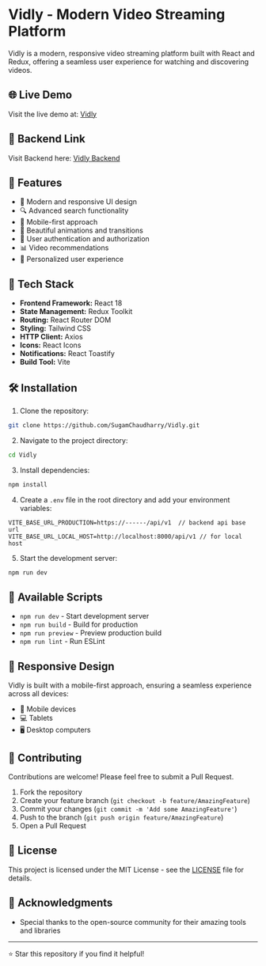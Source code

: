 # Vidly - Modern Video Streaming Platform

Vidly is a modern, responsive video streaming platform built with React and Redux, offering a seamless user experience for watching and discovering videos.

## 🌐 Live Demo

Visit the live demo at: [Vidly](http://aryan-vidly.netlify.app/)

## 🧰 Backend Link

Visit Backend here: [Vidly Backend](https://github.com/ak-khandelwal/vidly-backend)
## 🌟 Features

- 🎥 Modern and responsive UI design
- 🔍 Advanced search functionality
- 📱 Mobile-first approach
- 🎨 Beautiful animations and transitions
- 🔐 User authentication and authorization
- 📊 Video recommendations
- 🎯 Personalized user experience

## 🚀 Tech Stack

- **Frontend Framework:** React 18
- **State Management:** Redux Toolkit
- **Routing:** React Router DOM
- **Styling:** Tailwind CSS
- **HTTP Client:** Axios
- **Icons:** React Icons
- **Notifications:** React Toastify
- **Build Tool:** Vite

## 🛠️ Installation

1. Clone the repository:
```bash
git clone https://github.com/SugamChaudharry/Vidly.git
```

2. Navigate to the project directory:
```bash
cd Vidly
```

3. Install dependencies:
```bash
npm install
```

4. Create a `.env` file in the root directory and add your environment variables:
```env
VITE_BASE_URL_PRODUCTION=https://------/api/v1  // backend api base url
VITE_BASE_URL_LOCAL_HOST=http://localhost:8000/api/v1 // for local host
```

5. Start the development server:
```bash
npm run dev
```

## 📝 Available Scripts

- `npm run dev` - Start development server
- `npm run build` - Build for production
- `npm run preview` - Preview production build
- `npm run lint` - Run ESLint

## 📱 Responsive Design

Vidly is built with a mobile-first approach, ensuring a seamless experience across all devices:
- 📱 Mobile devices
- 💻 Tablets
- 🖥️ Desktop computers

## 🤝 Contributing

Contributions are welcome! Please feel free to submit a Pull Request.

1. Fork the repository
2. Create your feature branch (`git checkout -b feature/AmazingFeature`)
3. Commit your changes (`git commit -m 'Add some AmazingFeature'`)
4. Push to the branch (`git push origin feature/AmazingFeature`)
5. Open a Pull Request

## 📄 License

This project is licensed under the MIT License - see the [LICENSE](LICENSE) file for details.

## 🙏 Acknowledgments

- Special thanks to the open-source community for their amazing tools and libraries

---

⭐ Star this repository if you find it helpful!
